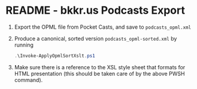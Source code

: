# README - bkkr.us Podcasts Export

1. Export the OPML file from Pocket Casts, and save to `podcasts_opml.xml`
2. Produce a canonical, sorted version `podcasts_opml-sorted.xml` by running

    ```powershell
    .\Invoke-ApplyOpmlSortXslt.ps1
    ```

3. Make sure there is a reference to the XSL style sheet that formats for HTML presentation (this should be taken care of by the above PWSH command).
